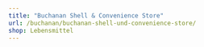 ```yaml
---
title: "Buchanan Shell & Convenience Store"
url: /buchanan/buchanan-shell-und-convenience-store/
shop: Lebensmittel
---
```

